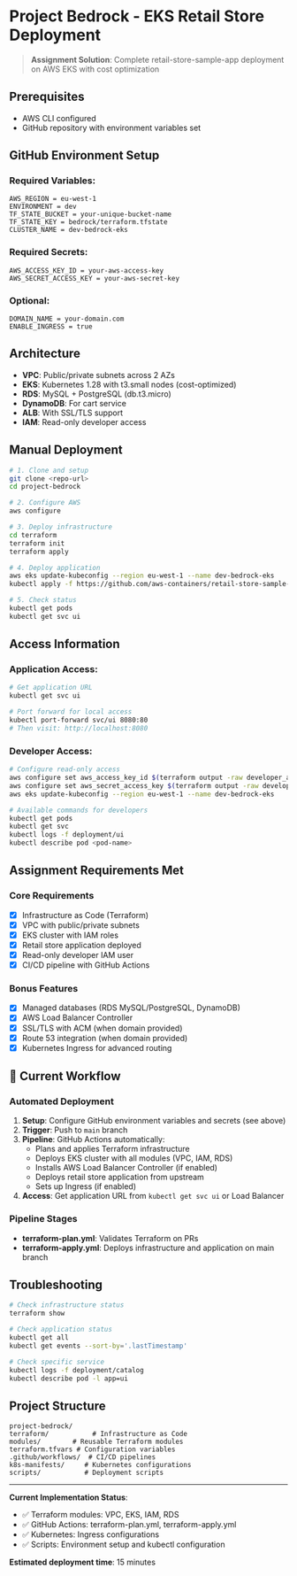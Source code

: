 # Project Bedrock - EKS Retail Store Deployment

> **Assignment Solution**: Complete retail-store-sample-app deployment on AWS EKS with cost optimization

## Prerequisites

- AWS CLI configured
- GitHub repository with environment variables set

## GitHub Environment Setup

### Required Variables:
```
AWS_REGION = eu-west-1
ENVIRONMENT = dev
TF_STATE_BUCKET = your-unique-bucket-name
TF_STATE_KEY = bedrock/terraform.tfstate
CLUSTER_NAME = dev-bedrock-eks
```

### Required Secrets:
```
AWS_ACCESS_KEY_ID = your-aws-access-key
AWS_SECRET_ACCESS_KEY = your-aws-secret-key
```

### Optional:
```
DOMAIN_NAME = your-domain.com
ENABLE_INGRESS = true
```

## Architecture

- **VPC**: Public/private subnets across 2 AZs
- **EKS**: Kubernetes 1.28 with t3.small nodes (cost-optimized)
- **RDS**: MySQL + PostgreSQL (db.t3.micro)
- **DynamoDB**: For cart service
- **ALB**: With SSL/TLS support
- **IAM**: Read-only developer access

## Manual Deployment

```bash
# 1. Clone and setup
git clone <repo-url>
cd project-bedrock

# 2. Configure AWS
aws configure

# 3. Deploy infrastructure
cd terraform
terraform init
terraform apply

# 4. Deploy application
aws eks update-kubeconfig --region eu-west-1 --name dev-bedrock-eks
kubectl apply -f https://github.com/aws-containers/retail-store-sample-app/releases/latest/download/kubernetes.yaml

# 5. Check status
kubectl get pods
kubectl get svc ui
```

## Access Information

### Application Access:
```bash
# Get application URL
kubectl get svc ui

# Port forward for local access
kubectl port-forward svc/ui 8080:80
# Then visit: http://localhost:8080
```

### Developer Access:
```bash
# Configure read-only access
aws configure set aws_access_key_id $(terraform output -raw developer_access_key_id)
aws configure set aws_secret_access_key $(terraform output -raw developer_secret_access_key)
aws eks update-kubeconfig --region eu-west-1 --name dev-bedrock-eks

# Available commands for developers
kubectl get pods
kubectl get svc
kubectl logs -f deployment/ui
kubectl describe pod <pod-name>
```

## Assignment Requirements Met

### Core Requirements
- [x] Infrastructure as Code (Terraform)
- [x] VPC with public/private subnets
- [x] EKS cluster with IAM roles
- [x] Retail store application deployed
- [x] Read-only developer IAM user
- [x] CI/CD pipeline with GitHub Actions

### Bonus Features 
- [x] Managed databases (RDS MySQL/PostgreSQL, DynamoDB)
- [x] AWS Load Balancer Controller
- [x] SSL/TLS with ACM (when domain provided)
- [x] Route 53 integration (when domain provided)
- [x] Kubernetes Ingress for advanced routing

## 🚀 Current Workflow

### Automated Deployment
1. **Setup**: Configure GitHub environment variables and secrets (see above)
2. **Trigger**: Push to `main` branch
3. **Pipeline**: GitHub Actions automatically:
   - Plans and applies Terraform infrastructure
   - Deploys EKS cluster with all modules (VPC, IAM, RDS)
   - Installs AWS Load Balancer Controller (if enabled)
   - Deploys retail store application from upstream
   - Sets up Ingress (if enabled)
4. **Access**: Get application URL from `kubectl get svc ui` or Load Balancer

### Pipeline Stages
- **terraform-plan.yml**: Validates Terraform on PRs
- **terraform-apply.yml**: Deploys infrastructure and application on main branch

## Troubleshooting

```bash
# Check infrastructure status
terraform show

# Check application status
kubectl get all
kubectl get events --sort-by='.lastTimestamp'

# Check specific service
kubectl logs -f deployment/catalog
kubectl describe pod -l app=ui
```

## Project Structure

```
project-bedrock/
terraform/           # Infrastructure as Code
modules/        # Reusable Terraform modules
terraform.tfvars # Configuration variables
.github/workflows/  # CI/CD pipelines
k8s-manifests/     # Kubernetes configurations
scripts/           # Deployment scripts
```

---

**Current Implementation Status**:
- ✅ Terraform modules: VPC, EKS, IAM, RDS
- ✅ GitHub Actions: terraform-plan.yml, terraform-apply.yml
- ✅ Kubernetes: Ingress configurations
- ✅ Scripts: Environment setup and kubectl configuration

**Estimated deployment time**: 15 minutes